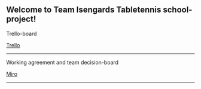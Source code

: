 Welcome to Team Isengards Tabletennis school-project!
---

Trello-board  

[Trello](https://trello.com/b/ZAZXhoa2/angby-pingis-isengard)  

---


Working agreement and team decision-board  

[Miro](https://miro.com/app/board/uXjVI7bk488=/)  

---

